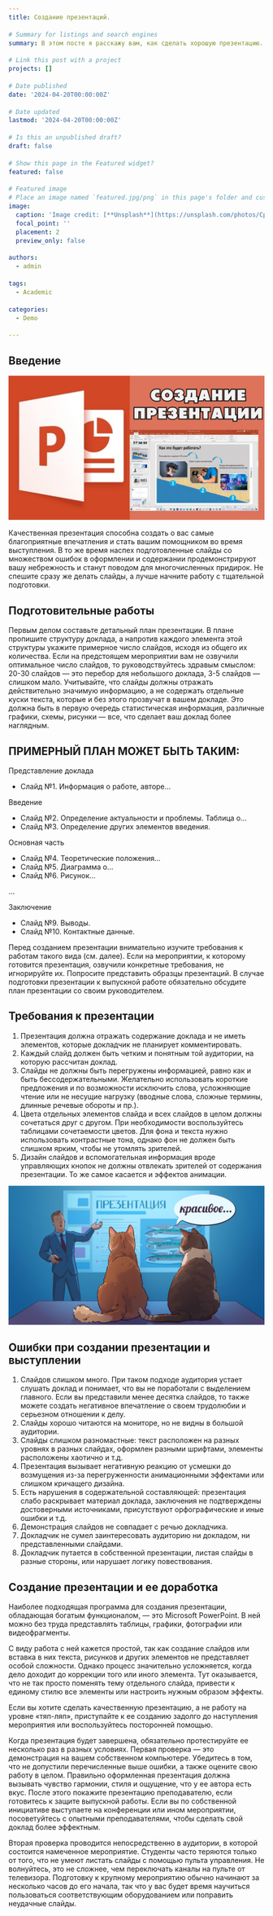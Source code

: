 ```yaml
---
title: Создание презентаций.

# Summary for listings and search engines
summary: В этом посте я расскажу вам, как сделать хорошую презентацию.

# Link this post with a project
projects: []

# Date published
date: '2024-04-20T00:00:00Z'

# Date updated
lastmod: '2024-04-20T00:00:00Z'

# Is this an unpublished draft?
draft: false

# Show this page in the Featured widget?
featured: false

# Featured image
# Place an image named `featured.jpg/png` in this page's folder and customize its options here.
image:
  caption: 'Image credit: [**Unsplash**](https://unsplash.com/photos/CpkOjOcXdUY)'
  focal_point: ''
  placement: 2
  preview_only: false

authors:
  - admin

tags:
  - Academic

categories:
  - Demo

---
```


## Введение

![](титульник.jpg)

Качественная презентация способна создать о вас самые благоприятные впечатления и стать вашим помощником во время выступления. В то же время наспех подготовленные слайды со множеством ошибок в оформлении и содержании продемонстрируют вашу небрежность и станут поводом для многочисленных придирок. Не спешите сразу же делать слайды, а лучше начните работу с тщательной подготовки.

## Подготовительные работы

Первым делом составьте детальный план презентации. В плане пропишите структуру доклада, а напротив каждого элемента этой структуры укажите примерное число слайдов, исходя из общего их количества. Если на предстоящем мероприятии вам не озвучили оптимальное число слайдов, то руководствуйтесь здравым смыслом: 20-30 слайдов — это перебор для небольшого доклада, 3-5 слайдов — слишком мало. Учитывайте, что слайды должны отражать действительно значимую информацию, а не содержать отдельные куски текста, которые и без этого прозвучат в вашем докладе. Это должна быть в первую очередь статистическая информация, различные графики, схемы, рисунки — все, что сделает ваш доклад более наглядным.

## ПРИМЕРНЫЙ ПЛАН МОЖЕТ БЫТЬ ТАКИМ:

Представление доклада

- Слайд №1. Информация о работе, авторе…

Введение

- Слайд №2. Определение актуальности и проблемы. Таблица о…
- Слайд №3. Определение других элементов введения.

Основная часть

- Слайд №4. Теоретические положения…
- Слайд №5. Диаграмма о…
- Слайд №6. Рисунок…

…

Заключение

- Слайд №9. Выводы.
- Слайд №10. Контактные данные.

Перед созданием презентации внимательно изучите требования к работам такого вида (см. далее). Если на мероприятии, к которому готовится презентация, озвучили конкретные требования, не игнорируйте их. Попросите представить образцы презентаций. В случае подготовки презентации к выпускной работе обязательно обсудите план презентации со своим руководителем.

## Требования к презентации

1. Презентация должна отражать содержание доклада и не иметь элементов, которые докладчик не планирует комментировать.
2. Каждый слайд должен быть четким и понятным той аудитории, на которую рассчитан доклад.
3. Слайды не должны быть перегружены информацией, равно как и быть бессодержательными. Желательно использовать короткие предложения и по возможности исключить слова, усложняющие чтение или не несущие нагрузку (вводные слова, сложные термины, длинные речевые обороты и пр.).
4. Цвета отдельных элементов слайда и всех слайдов в целом должны сочетаться друг с другом. При необходимости воспользуйтесь таблицами сочетаемости цветов. Для фона и текста нужно использовать контрастные тона, однако фон не должен быть слишком ярким, чтобы не утомлять зрителей.
5. Дизайн слайдов и вспомогательная информация вроде управляющих кнопок не должны отвлекать зрителей от содержания презентации. То же самое касается и эффектов анимации.

![](коты.png)

## Ошибки при создании презентации и выступлении

1. Слайдов слишком много. При таком подходе аудитория устает слушать доклад и понимает, что вы не поработали с выделением главного. Если вы представили менее десятка слайдов, то также можете создать негативное впечатление о своем трудолюбии и серьезном отношении к делу.
2. Слайды хорошо читаются на мониторе, но не видны в большой аудитории.
3. Слайды слишком разномастные: текст расположен на разных уровнях в разных слайдах, оформлен разными шрифтами, элементы расположены хаотично и т.д.
4. Презентация вызывает негативную реакцию от усмешки до возмущения из-за перегруженности анимационными эффектами или слишком кричащего дизайна.
5. Есть нарушения в содержательной составляющей: презентация слабо раскрывает материал доклада, заключения не подтверждены достоверными источниками, присутствуют орфографические и иные ошибки и т.д.
6. Демонстрация слайдов не совпадает с речью докладчика.
7. Докладчик не сумел заинтересовать аудиторию ни докладом, ни представленными слайдами.
8. Докладчик путается в собственной презентации, листая слайды в разные стороны, или нарушает логику повествования.

## Создание презентации и ее доработка

Наиболее подходящая программа для создания презентации, обладающая богатым функционалом, — это Microsoft PowerPoint. В ней можно без труда представлять таблицы, графики, фотографии или видеофрагменты.

С виду работа с ней кажется простой, так как создание слайдов или вставка в них текста, рисунков и других элементов не представляет особой сложности. Однако процесс значительно усложняется, когда дело доходит до коррекции того или иного элемента. Тут оказывается, что не так просто поменять тему отдельного слайда, привести к единому стилю все элементы или настроить нужным образом эффекты.

Если вы хотите сделать качественную презентацию, а не работу на уровне «тяп-ляп», приступайте к ее созданию задолго до наступления мероприятия или воспользуйтесь посторонней помощью.

Когда презентация будет завершена, обязательно протестируйте ее несколько раз в разных условиях. Первая проверка — это демонстрация на вашем собственном компьютере. Убедитесь в том, что не допустили перечисленные выше ошибки, а также оцените свою работу в целом. Правильно оформленная презентация должна вызывать чувство гармонии, стиля и ощущение, что у ее автора есть вкус. После этого покажите презентацию преподавателю, если готовитесь к защите выпускной работы. Если вы по собственной инициативе выступаете на конференции или ином мероприятии, посоветуйтесь с опытными преподавателями, чтобы сделать свой доклад более эффектным.

Вторая проверка проводится непосредственно в аудитории, в которой состоится намеченное мероприятие. Студенты часто теряются только от того, что не умеют листать слайды с помощью пульта управления. Не волнуйтесь, это не сложнее, чем переключать каналы на пульте от телевизора. Подготовку к крупному мероприятию обычно начинают за несколько часов до его начала, так что у вас будет время научиться пользоваться соответствующим оборудованием или поправить неудачные слайды.


















